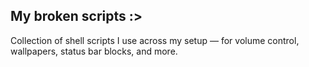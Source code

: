 ## My broken scripts :>

Collection of shell scripts I use across my setup — for volume control, wallpapers, status bar blocks, and more.

